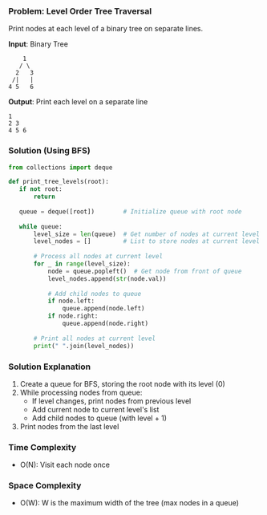 ### Problem: Level Order Tree Traversal
Print nodes at each level of a binary tree on separate lines.

**Input**: Binary Tree
```
    1
   / \
  2   3
 /|   |
4 5   6
```

**Output**: Print each level on a separate line
```
1
2 3
4 5 6
```

### Solution (Using BFS)
```python
from collections import deque

def print_tree_levels(root):
   if not root:
       return
   
   queue = deque([root])        # Initialize queue with root node
   
   while queue:
       level_size = len(queue)  # Get number of nodes at current level
       level_nodes = []         # List to store nodes at current level
       
       # Process all nodes at current level
       for _ in range(level_size):
           node = queue.popleft()  # Get node from front of queue
           level_nodes.append(str(node.val))
           
           # Add child nodes to queue
           if node.left:
               queue.append(node.left)
           if node.right:
               queue.append(node.right)
       
       # Print all nodes at current level
       print(" ".join(level_nodes))
```

### Solution Explanation
1. Create a queue for BFS, storing the root node with its level (0)
2. While processing nodes from queue:
   - If level changes, print nodes from previous level
   - Add current node to current level's list
   - Add child nodes to queue (with level + 1)
3. Print nodes from the last level

### Time Complexity
- O(N): Visit each node once

### Space Complexity
- O(W): W is the maximum width of the tree (max nodes in a queue)
